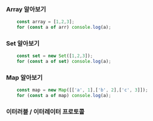 ### Array 알아보기
```javascript
    const array = [1,2,3];
    for (const a of arr) console.log(a);
```
### Set 알아보기
```javascript
    const set = new Set([1,2,3]);
    for (const a of set) console.log(a);
```
### Map 알아보기
```javascript
    const map = new Map([['a', 1],['b', 2],['c', 3]]);
    for (const a of map) console.log(a);
```

### 이터러블 / 이터레이터 프로토콜
